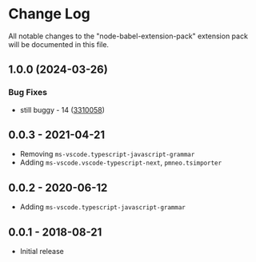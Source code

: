 # Change Log

All notable changes to the "node-babel-extension-pack" extension pack will be documented in this file.

## 1.0.0 (2024-03-26)


### Bug Fixes

* still buggy - 14 ([3310058](https://github.com/ITMCdev/vscode-extensions/commit/3310058b0fa82ef15cbcb983946897a2c09a98f6))

## 0.0.3 - 2021-04-21

- Removing `ms-vscode.typescript-javascript-grammar`
- Adding `ms-vscode.vscode-typescript-next`, `pmneo.tsimporter`

## 0.0.2 - 2020-06-12

- Adding `ms-vscode.typescript-javascript-grammar`

## 0.0.1 - 2018-08-21

- Initial release
